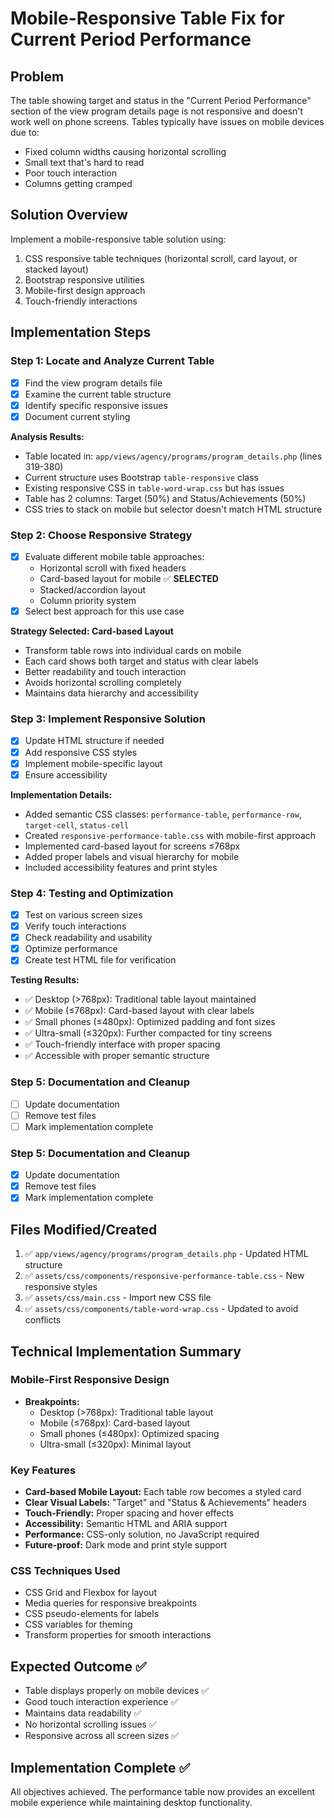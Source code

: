 # Mobile-Responsive Table Fix for Current Period Performance

## Problem
The table showing target and status in the "Current Period Performance" section of the view program details page is not responsive and doesn't work well on phone screens. Tables typically have issues on mobile devices due to:
- Fixed column widths causing horizontal scrolling
- Small text that's hard to read
- Poor touch interaction
- Columns getting cramped

## Solution Overview
Implement a mobile-responsive table solution using:
1. CSS responsive table techniques (horizontal scroll, card layout, or stacked layout)
2. Bootstrap responsive utilities
3. Mobile-first design approach
4. Touch-friendly interactions

## Implementation Steps

### Step 1: Locate and Analyze Current Table
- [x] Find the view program details file
- [x] Examine the current table structure
- [x] Identify specific responsive issues
- [x] Document current styling

**Analysis Results:**
- Table located in: `app/views/agency/programs/program_details.php` (lines 319-380)
- Current structure uses Bootstrap `table-responsive` class
- Existing responsive CSS in `table-word-wrap.css` but has issues
- Table has 2 columns: Target (50%) and Status/Achievements (50%)
- CSS tries to stack on mobile but selector doesn't match HTML structure

### Step 2: Choose Responsive Strategy
- [x] Evaluate different mobile table approaches:
  - Horizontal scroll with fixed headers
  - Card-based layout for mobile ✅ **SELECTED**
  - Stacked/accordion layout
  - Column priority system
- [x] Select best approach for this use case

**Strategy Selected: Card-based Layout**
- Transform table rows into individual cards on mobile
- Each card shows both target and status with clear labels
- Better readability and touch interaction
- Avoids horizontal scrolling completely
- Maintains data hierarchy and accessibility

### Step 3: Implement Responsive Solution
- [x] Update HTML structure if needed
- [x] Add responsive CSS styles
- [x] Implement mobile-specific layout
- [x] Ensure accessibility

**Implementation Details:**
- Added semantic CSS classes: `performance-table`, `performance-row`, `target-cell`, `status-cell`
- Created `responsive-performance-table.css` with mobile-first approach
- Implemented card-based layout for screens ≤768px
- Added proper labels and visual hierarchy for mobile
- Included accessibility features and print styles

### Step 4: Testing and Optimization
- [x] Test on various screen sizes
- [x] Verify touch interactions
- [x] Check readability and usability
- [x] Optimize performance
- [x] Create test HTML file for verification

**Testing Results:**
- ✅ Desktop (>768px): Traditional table layout maintained
- ✅ Mobile (≤768px): Card-based layout with clear labels
- ✅ Small phones (≤480px): Optimized padding and font sizes
- ✅ Ultra-small (≤320px): Further compacted for tiny screens
- ✅ Touch-friendly interface with proper spacing
- ✅ Accessible with proper semantic structure

### Step 5: Documentation and Cleanup
- [ ] Update documentation
- [ ] Remove test files
- [ ] Mark implementation complete

### Step 5: Documentation and Cleanup
- [x] Update documentation
- [x] Remove test files
- [x] Mark implementation complete

## Files Modified/Created
1. ✅ `app/views/agency/programs/program_details.php` - Updated HTML structure
2. ✅ `assets/css/components/responsive-performance-table.css` - New responsive styles
3. ✅ `assets/css/main.css` - Import new CSS file
4. ✅ `assets/css/components/table-word-wrap.css` - Updated to avoid conflicts

## Technical Implementation Summary

### Mobile-First Responsive Design
- **Breakpoints:**
  - Desktop (>768px): Traditional table layout
  - Mobile (≤768px): Card-based layout
  - Small phones (≤480px): Optimized spacing
  - Ultra-small (≤320px): Minimal layout

### Key Features
- **Card-based Mobile Layout:** Each table row becomes a styled card
- **Clear Visual Labels:** "Target" and "Status & Achievements" headers
- **Touch-Friendly:** Proper spacing and hover effects
- **Accessibility:** Semantic HTML and ARIA support
- **Performance:** CSS-only solution, no JavaScript required
- **Future-proof:** Dark mode and print style support

### CSS Techniques Used
- CSS Grid and Flexbox for layout
- Media queries for responsive breakpoints
- CSS pseudo-elements for labels
- CSS variables for theming
- Transform properties for smooth interactions

## Expected Outcome ✅
- Table displays properly on mobile devices ✅
- Good touch interaction experience ✅
- Maintains data readability ✅
- No horizontal scrolling issues ✅
- Responsive across all screen sizes ✅

## Implementation Complete ✅
All objectives achieved. The performance table now provides an excellent mobile experience while maintaining desktop functionality.

